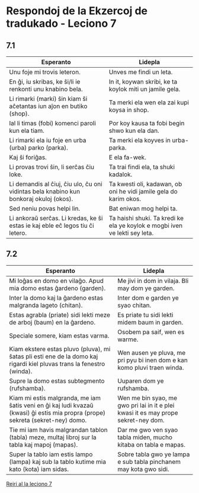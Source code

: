 # Respondoj de la Ekzercoj de tradukado - Leciono 7

## 7.1

| Esperanto                                                                              | Lidepla                                                                    |
|----------------------------------------------------------------------------------------|----------------------------------------------------------------------------|
| Unu foje mi trovis leteron.                                                            | Unves me findi un leta.                                                    |
| En ĝi, iu skribas, ke ŝi/li ie renkonti unu knabino bela.                              | In it, koywan skribi, ke ta koylok miti un jamile gela.                    |
| Li rimarki (marki) ŝin kiam ŝi aĉetantas iun aĵon en butiko (shop).                    | Ta merki ela wen ela zai kupi koysa in shop.                               |
| Ial li timas (fobi) komenci paroli kun ela tiam.                                       | Por koy kausa ta fobi begin shwo kun ela dan.                              |
| Li rimarki ela iu foje en urba (urba) parko (parka).                                   | Ta merki ela koyves in urba-parka.                                         |
| Kaj ŝi foriĝas.                                                                        | E ela fa-wek.                                                              |
| Li provas trovi ŝin, li serĉas ĉiu loke.                                               | Ta trai findi ela, ta shuki kadalok.                                       |
| Li demandis al ĉiuj, ĉiu ulo, ĉu oni vidintas bela knabino kun bonkoraj okuloj (okos). | Ta kwesti oli, kadawan, ob oni he vidi jamile gela do karim okos.          |
| Sed neniu povas helpi lin.                                                             | Bat eniwan mog helpi ta.                                                   |
| Li ankoraŭ serĉas. Li kredas, ke ŝi estas ie kaj eble eĉ legos tiu ĉi letero.          | Ta haishi shuki. Ta kredi ke ela ye koylok e mogbi iven ve lekti sey leta. |

## 7.2

| Esperanto                                                                                                                       | Lidepla                                                                            |
|---------------------------------------------------------------------------------------------------------------------------------|------------------------------------------------------------------------------------|
| Mi loĝas en domo en vilaĝo. Apud mia domo estas ĝardeno (garden).                                                               | Me jivi in dom in vilaja. Bli may dom ye garden.                                   |
| Inter la domo kaj la ĝardeno estas malgranda lageto (chitan).                                                                   | Inter dom e garden ye syao chitan.                                                 |
| Estas agrabla (priate) sidi lekti meze de arboj (baum) en la ĝardeno.                                                           | Es priate tu sidi lekti midem baum in garden.                                      |
| Speciale somere, kiam estas varma.                                                                                              | Osobem pa saif, wen es warme.                                                      |
| Kiam ekstere estas pluvo (pluva), mi ŝatas pli esti ene de la domo kaj rigardi kiel pluvas trans la fenestro (winda).           | Wen ausen ye pluva, me pri pyu bi inen dom e kan komo pluvi traen winda.           |
| Supre la domo estas subtegmento (rufshamba).                                                                                    | Uuparen dom ye rufshamba.                                                          |
| Kiam mi estis malgranda, me iam ŝatis veni en ĝi kaj ludi kvazaŭ (kwasi) ĝi estis mia propra (prope) sekreta (sekret-ney) domo. | Wen me bin syao, me gwo pri lai in it e plei kwasi it es may prope sekret-ney dom. |
| Tie mi iam havis malgrandan tablon (tabla) meze, multaj libroj sur la tabla kaj mapoj (mapas).                                  | Dar me gwo ven syao tabla miden, mucho kitaba on tabla e mapas.                    |
| Super la tablo iam estis lampo (lampa) kaj sub la tablo kutime mia kato (kota) iam sidas.                                       | Sobre tabla gwo ye lampa e sub tabla pinchanem may kota gwo sidi.                  |

[Reiri al la leciono 7](../leciono-7.md)
